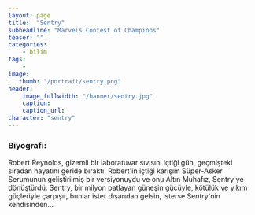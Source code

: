 ```yaml
---
layout: page
title:  "Sentry"
subheadline: "Marvels Contest of Champions"
teaser: ""
categories:
    - bilim
tags:
    -
image:
   thumb: "/portrait/sentry.png"
header:
    image_fullwidth: "/banner/sentry.jpg"
    caption: 
    caption_url:  
character: "sentry"
---
```

### Biyografi:

Robert Reynolds, gizemli bir laboratuvar sıvısını içtiği gün, geçmişteki sıradan hayatını geride bıraktı. Robert'in içtiği karışım Süper-Asker Serumunun geliştirilmiş bir versiyonuydu ve onu Altın Muhafız, Sentry'ye dönüştürdü. Sentry, bir milyon patlayan güneşin gücüyle, kötülük ve yıkım güçleriyle çarpışır, bunlar ister dışarıdan gelsin, isterse Sentry'nin kendisinden...
